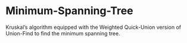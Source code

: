 # Minimum-Spanning-Tree
Kruskal’s algorithm equipped with the Weighted Quick-Union version of Union-Find to find the minimum spanning tree.
